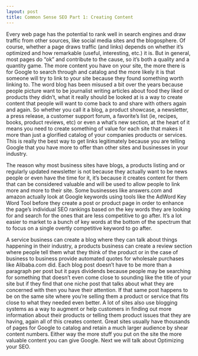 ```yaml
---
layout: post
title: Common Sense SEO Part 1: Creating Content
---
```


Every web page has the potential to rank well in search engines and draw traffic from other sources, like social media sites and the blogosphere. Of course, whether a page draws traffic (and links) depends on whether it’s optimized and how remarkable (useful, interesting, etc.) it is. But in general, most pages do “ok” and contribute to the cause, so it’s both a quality and a quantity game. The more content you have on your site, the more there is for Google to search through and catalog and the more likely it is that someone will try to link to your site because they found something worth linking to. The word blog has been misused a bit over the years because people picture want to be journalist writing articles about food they liked or products they didn’t, what it really should be looked at is a way to create content that people will want to come back to and share with others again and again. So whether you call it a blog, a product showcase, a newsletter, a press release, a customer support forum, a favorite’s list (ie, recipes, books, product reviews, etc) or even a what’s new section, at the heart of it means you need to create something of value for each site that makes it more than just a glorified catalog of your companies products or services. This is really the best way to get links legitimately because you are telling Google that you have more to offer than other sites and businesses in your industry.

The reason why most business sites have blogs, a products listing and or regularly updated newsletter is not because they actually want to be news people or even have the time for it, it’s because it creates content for them that can be considered valuable and will be used to allow people to link more and more to their site. Some businesses like answers.com and amazon actually look at Google keywords using tools like the AdWord Key Word Tool before they create a post or product page in order to enhance the page’s individual SEO rankings based on the key words they are looking for and search for the ones that are less competitive to go after. It’s a lot easier to market to a bunch of key words at the bottom of the spectrum that to focus on a single overtly competitive keyword to go after.

A service business can create a blog where they can talk about things happening in their industry, a products business can create a review section where people tell them what they think of the product or in the case of business to business provide automated quotes for wholesale purchases like Alibaba.com did. Each blog post doesn’t have to be more than a paragraph per post but it pays dividends because people may be searching for something that doesn’t even come close to sounding like the title of your site but if they find that one niche post that talks about what they are concerned with then you have their attention. If that same post happens to be on the same site where you’re selling them a product or service that fits close to what they needed even better. A lot of sites also use blogging systems as a way to augment or help customers in finding out more information about their products or telling them product issues that they are having, again all of this creates content. Great sites usually have thousands of pages for Google to catalog and retain a much larger audience by shear content numbers. Either way the more stuff you put on the site the more valuable content you can give Google. Next we will talk about Optimizing your SEO.
